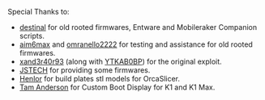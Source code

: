 Special Thanks to:

- [destinal](https://www.reddit.com/user/destinal/) for old rooted firmwares, Entware and Mobileraker Companion scripts.
- [aim6max](https://www.reddit.com/u/aim6max/) and [omranello2222](https://www.reddit.com/u/omranello2222/) for testing and assistance for old rooted firmwares.
- [xand3r40r93](https://www.reddit.com/u/xand3r40r93/) (along with [YTKAB0BP](https://www.reddit.com/u/YTKAB0BP/)) for the original exploit.
- [JSTECH](https://www.youtube.com/@Jstech3d) for providing some firmwares.
- [Henlor](https://www.printables.com/model/537623-creality-build-plate-models-and-textures) for build plates stl models for OrcaSlicer.
- [Tam Anderson](https://www.facebook.com/groups/557442779831567/user/1603433384) for Custom Boot Display for K1 and K1 Max.